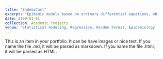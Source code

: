 ```yaml
---
title: "EndemiCast"
excerpt: "Epidemic models based on ordinary differential equations, which effectively describe dynamic systems in many fields of science. As part of this project, US population data was utilized to model the potential spread of the coronavirus. Integrated state-of-the-art machine learning techniques and state estimation algorithms to better understand the dynamics of the pandemic system. <br/><img src='/images/500x300.png'>"
date: 2199-01-01
collection: Academic Projects
venue: 'Statistical modeling, Regression, Random Forest, Epidemiology'
---
```


This is an item in your portfolio. It can be have images or nice text. If you name the file .md, it will be parsed as markdown. If you name the file .html, it will be parsed as HTML.
